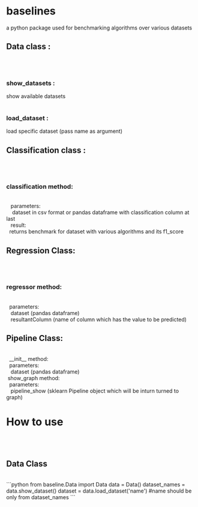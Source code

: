 # baselines
a python package used for benchmarking algorithms over various datasets<br>

<h2>Data class :</h2> <br>
&nbsp;   <h3>show_datasets :</h3> show available datasets<br>
&nbsp;    <h3>load_dataset :</h3> load specific dataset (pass name as argument)<br>

<h2>Classification class :</h2><br>
&nbsp;    <h3>classification method:</h3><br>
&nbsp;&nbsp;  parameters:<br>
&nbsp;&nbsp;&nbsp;       dataset in csv format or pandas dataframe with classification column at last<br>
&nbsp;&nbsp;       result:<br>
&nbsp;         returns benchmark for dataset with various algorithms and its f1_score<br>

<h2>Regression Class:</h2><br>
&nbsp;<h3>regressor method:</h3><br>
&nbsp;&nbsp;parameters:<br>
&nbsp;&nbsp;&nbsp;dataset (pandas dataframe)<br>
&nbsp;&nbsp;&nbsp;resultantColumn (name of column which has the value to be predicted)

<h2>Pipeline Class:</h2><br>
&nbsp; __init__ method:<br>
&nbsp;&nbsp;parameters:<br>
&nbsp;&nbsp;&nbsp;dataset (pandas dataframe)<br>
&nbsp;show_graph method:<br>
&nbsp;&nbsp;parameters:<br>
&nbsp;&nbsp;&nbsp;pipeline_show (sklearn Pipeline object which will be inturn turned to graph)<br>

<h1>How to use</h1><br>
&nbsp;&nbsp;<h2>Data Class</h2><br>
```python
from baseline.Data import Data
data = Data()
dataset_names = data.show_dataset()
dataset = data.load_dataset('name') #name should be only from dataset_names 
```
